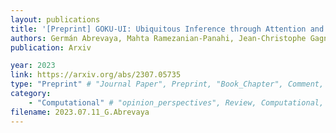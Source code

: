 ```yaml
---
layout: publications
title: '[Preprint] GOKU-UI: Ubiquitous Inference through Attention and Multiple Shooting for Continuous-time Generative Models'
authors: Germán Abrevaya, Mahta Ramezanian-Panahi, Jean-Christophe Gagnon-Audet, Irina Rish, Pablo Polosecki, Silvina Ponce Dawson, Guillermo Cecchi, Guillaume Dumas
publication: Arxiv

year: 2023
link: https://arxiv.org/abs/2307.05735
type: "Preprint" # "Journal Paper", Preprint, "Book_Chapter", Comment, "Poster_Conference"
category: 
    - "Computational" # "opinion_perspectives", Review, Computational, Social Cognitive and Affective Neuroscience, Experimental
filename: 2023.07.11_G.Abrevaya
---
```

